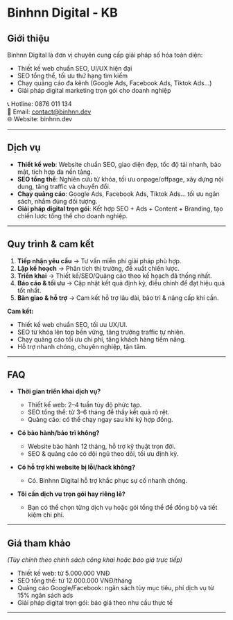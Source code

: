 # Binhnn Digital - KB

## Giới thiệu
Binhnn Digital là đơn vị chuyên cung cấp giải pháp số hóa toàn diện:
- Thiết kế web chuẩn SEO, UI/UX hiện đại
- SEO tổng thể, tối ưu thứ hạng tìm kiếm
- Chạy quảng cáo đa kênh (Google Ads, Facebook Ads, Tiktok Ads…)
- Giải pháp digital marketing trọn gói cho doanh nghiệp

📞 Hotline: 0876 011 134  
📧 Email: contact@binhnn.dev  
🌐 Website: binhnn.dev  

---

## Dịch vụ
- **Thiết kế web**: Website chuẩn SEO, giao diện đẹp, tốc độ tải nhanh, bảo mật, tích hợp đa nền tảng.  
- **SEO tổng thể**: Nghiên cứu từ khóa, tối ưu onpage/offpage, xây dựng nội dung, tăng traffic và chuyển đổi.  
- **Chạy quảng cáo**: Google Ads, Facebook Ads, Tiktok Ads… tối ưu ngân sách, nhắm đúng đối tượng.  
- **Giải pháp digital trọn gói**: Kết hợp SEO + Ads + Content + Branding, tạo chiến lược tổng thể cho doanh nghiệp.  

---

## Quy trình & cam kết
1. **Tiếp nhận yêu cầu** → Tư vấn miễn phí giải pháp phù hợp.  
2. **Lập kế hoạch** → Phân tích thị trường, đề xuất chiến lược.  
3. **Triển khai** → Thiết kế/SEO/Quảng cáo theo kế hoạch đã thống nhất.  
4. **Báo cáo & tối ưu** → Cập nhật kết quả định kỳ, điều chỉnh để đạt hiệu quả tốt nhất.  
5. **Bàn giao & hỗ trợ** → Cam kết hỗ trợ lâu dài, bảo trì & nâng cấp khi cần.  

**Cam kết:**  
- Thiết kế web chuẩn SEO, tối ưu UX/UI.  
- SEO từ khóa lên top bền vững, tăng trưởng traffic tự nhiên.  
- Chạy quảng cáo tối ưu chi phí, tăng khách hàng tiềm năng.  
- Hỗ trợ nhanh chóng, chuyên nghiệp, tận tâm.  

---

## FAQ
- **Thời gian triển khai dịch vụ?**  
  - Thiết kế web: 2–4 tuần tùy độ phức tạp.  
  - SEO tổng thể: từ 3–6 tháng để thấy kết quả rõ rệt.  
  - Quảng cáo: có thể chạy ngay sau khi ký hợp đồng.  

- **Có bảo hành/bảo trì không?**  
  - Website bảo hành 12 tháng, hỗ trợ kỹ thuật trọn đời.  
  - SEO & quảng cáo có đội ngũ theo dõi, tối ưu định kỳ.  

- **Có hỗ trợ khi website bị lỗi/hack không?**  
  - Có. Binhnn Digital hỗ trợ khắc phục sự cố nhanh chóng.  

- **Tôi cần dịch vụ trọn gói hay riêng lẻ?**  
  - Bạn có thể chọn từng dịch vụ hoặc gói tổng thể để đồng bộ và tiết kiệm chi phí.  

---

## Giá tham khảo
*(Tùy chỉnh theo chính sách công khai hoặc báo giá trực tiếp)*  

- Thiết kế web: từ 5.000.000 VNĐ  
- SEO tổng thể: từ 12.000.000 VNĐ/tháng  
- Quảng cáo Google/Facebook: ngân sách tùy mục tiêu, phí dịch vụ từ 15% ngân sách ads  
- Giải pháp digital trọn gói: báo giá theo nhu cầu thực tế  

---
